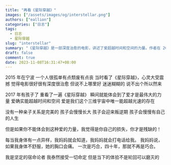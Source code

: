 ```yaml
---
title: "再看《星际穿越》"
images: ["/assets/images/og/interstellar.png"]
authors: ["eallion"]
categories: ["日志"]
tags: 
  - 日志
  - 星际穿越
slug: "interstellar"
summary: "《星际穿越》是一部深度治愈的电影，讲述了爱超越时间和空间的力量。作者在 2015 年第一次看时受到震撼，但无法具体说出原因。2017 年再次观看后，作者意识到爱是最伟大的力量，并能感受到它超越光速存在的特性。文章还提及亲子关系不完美、孩子成长过程中会面临挑战等内容。作者相信命运并接受一切，但认为当前的体验不能被轮回所消磨。"
draft: false
comment: true
date: 2023-11-08T16:31:47+08:00
---
```


2015 年在宁波
一个人很孤单有点颓废有点丧
当时看了《星际穿越》，心灵大受震撼
觉得电影很好很有深度很治愈
但说不上哪里好
迷迷糊糊的
说不出个所以然来

2017 年有孩子了
重看了一遍《星际穿越》
瞬间就能体会到了爱才是最伟大的力量
爱确实能超越时间和空间
爱是我们这个三维宇宙中唯一能超越光速的存在

没有一种亲子关系是完美的
孩子会慢慢长大
孩子会迎来叛逆期
孩子会慢慢有自己的人生

但是如果你不能体会到这种爱的力量，我觉得是你自己的损失，你才是残缺的！

每当我身体有一点异样，我妈妈就会知道，我妈妈就会打电话给我。
我妈妈说，如果我身体不舒服，她的胸口会痛。
一次是巧合，四十年，那就不再是巧合。

我是坚定的宿命论者
我泰然接受一切命定
但是当下的体验不是轮回可以磨灭的
